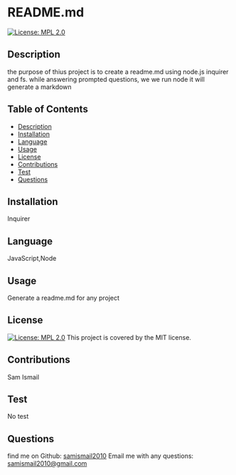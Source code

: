 # README.md

  [![License: MPL 2.0](https://img.shields.io/badge/License-MPL_2.0-brightgreen.svg)](https://opensource.org/licenses/MIT)

  ## Description
the purpose of thius project is to create a readme.md using node.js inquirer and fs. while answering prompted questions, we we run node it will generate a markdown

## Table of Contents

* [Description](#description)
* [Installation](#installation)
* [Language](#language)
* [Usage](#usage)
* [License](#license)
* [Contributions](#contributions)
* [Test](#test)
* [Questions](#questions)

## Installation
Inquirer

## Language
JavaScript,Node

## Usage
Generate a readme.md for any project

## License
[![License: MPL 2.0](https://img.shields.io/badge/License-MPL_2.0-brightgreen.svg)](https://opensource.org/licenses/MIT) This project is covered by the MIT license.

## Contributions
Sam Ismail

## Test
No test

## Questions
find me on Github: [samismail2010](https://github.com/samismail2010)
Email me with any questions: [samismail2010@gmail.com](mailto:samismail2010@gmail.com)

